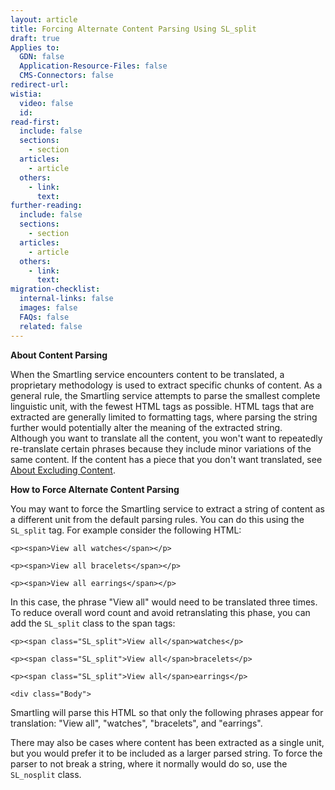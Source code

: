```yaml
---
layout: article
title: Forcing Alternate Content Parsing Using SL_split
draft: true
Applies to:
  GDN: false
  Application-Resource-Files: false
  CMS-Connectors: false
redirect-url:
wistia:
  video: false
  id:
read-first:
  include: false
  sections:
    - section
  articles:
    - article
  others:
    - link:
      text:
further-reading:
  include: false
  sections:
    - section
  articles:
    - article
  others:
    - link:
      text:
migration-checklist:
  internal-links: false
  images: false
  FAQs: false
  related: false
---
```

**About Content Parsing**

When the Smartling service encounters content to be translated, a proprietary methodology is used to extract specific chunks of content. As a general rule, the Smartling service attempts to parse the smallest complete linguistic unit, with the fewest HTML tags as possible. HTML tags that are extracted are generally limited to formatting tags, where parsing the string further would potentially alter the meaning of the extracted string.  
Although you want to translate all the content, you won't want to repeatedly re-translate certain phrases because they include minor variations of the same content. If the content has a piece that you don't want translated, see [About Excluding Content](https://smartling.zendesk.com/hc/en-us/articles/201297353-About-Excluding-Content-from-Translation).

**How to Force Alternate Content Parsing**

You may want to force the Smartling service to extract a string of content as a different unit from the default parsing rules. You can do this using the `SL_split` tag. For example consider the following HTML:

~~~
<p><span>View all watches</span></p>

<p><span>View all bracelets</span></p>

<p><span>View all earrings</span></p>
~~~

In this case, the phrase "View all" would need to be translated three times. To reduce overall word count and avoid retranslating this phase, you can add the `SL_split` class to the span tags:  

~~~
<p><span class="SL_split">View all</span>watches</p>

<p><span class="SL_split">View all</span>bracelets</p>

<p><span class="SL_split">View all</span>earrings</p>  

<div class="Body">
~~~

Smartling will parse this HTML so that only the following phrases appear for translation: "View all", "watches", "bracelets", and "earrings".

There may also be cases where content has been extracted as a single unit, but you would prefer it to be included as a larger parsed string. To force the parser to not break a string, where it normally would do so, use the `SL_nosplit` class.
